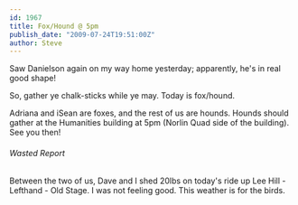 ```yaml
---
id: 1967
title: Fox/Hound @ 5pm
publish_date: "2009-07-24T19:51:00Z"
author: Steve
---
```

  
Saw Danielson again on my way home yesterday; apparently, he's in real good shape!

So, gather ye chalk-sticks while ye may. Today is fox/hound.

Adriana and iSean are foxes, and the rest of us are hounds. Hounds should gather at the Humanities building at 5pm (Norlin Quad side of the building). See you then!

###### Wasted Report

Between the two of us, Dave and I shed 20lbs on today's ride up Lee Hill - Lefthand - Old Stage. I was not feeling good. This weather is for the birds.
